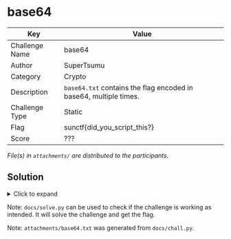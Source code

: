 # base64

| Key            | Value                                                             |
|----------------|-------------------------------------------------------------------|
| Challenge Name | base64                                                            |
| Author         | SuperTsumu                                                        |
| Category       | Crypto                                                            |
| Description    | `base64.txt` contains the flag encoded in base64, multiple times. |
| Challenge Type | Static                                                            |
| Flag           | sunctf{did_you_script_this?}                                      |
| Score          | ???                                                               |

*File(s) in `attachments/` are distributed to the participants.*

## Solution

<details>
<summary>Click to expand</summary>

The solution is in the description. See [how we did it using Python](/docs/solve.py).

</details>

Note: `docs/solve.py` can be used to check if the challenge is working as intended. It will solve the challenge and get
the flag.

Note: `attachments/base64.txt` was generated from `docs/chall.py`.
